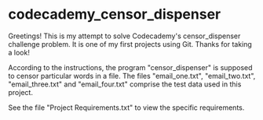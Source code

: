 # codecademy_censor_dispenser

Greetings! This is my attempt to solve Codecademy's censor_dispenser challenge problem. It is one of my first projects using Git. Thanks for taking a look!

According to the instructions, the program "censor_dispenser" is supposed to censor particular words in a file. The files "email_one.txt", "email_two.txt", "email_three.txt" and "email_four.txt" comprise the test data used in this project.

See the file "Project Requirements.txt" to view the specific requirements.
